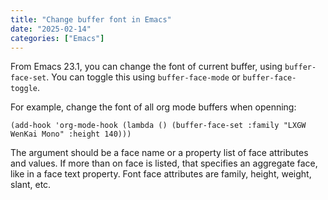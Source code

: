 ```yaml
---
title: "Change buffer font in Emacs"
date: "2025-02-14"
categories: ["Emacs"]
---
```


From Emacs 23.1, you can change the font of current buffer, using `buffer-face-set`. You can toggle this using `buffer-face-mode` or `buffer-face-toggle`.

For example, change the font of all org mode buffers when openning:

```emacs-lisp
(add-hook 'org-mode-hook (lambda () (buffer-face-set :family "LXGW WenKai Mono" :height 140)))
```

The argument should be a face name or a property list of face attributes and values. If more than on face is listed, that specifies an aggregate face, like in a face text property. Font face attributes are family, height, weight, slant, etc.